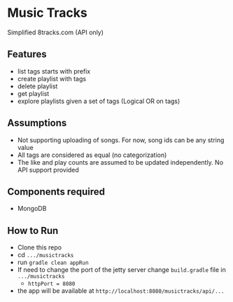 # Music Tracks
Simplified 8tracks.com (API only)

## Features
* list tags starts with prefix
* create playlist with tags
* delete playlist
* get playlist
* explore playlists given a set of tags (Logical OR on tags)

## Assumptions
* Not supporting uploading of songs. For now, song ids can be any string value
* All tags are considered as equal (no categorization)
* The like and play counts are assumed to be updated independently.
  No API support provided

## Components required
* MongoDB

## How to Run
* Clone this repo
* cd `.../musictracks`
* run `gradle clean appRun`
* If need to change the port of the jetty server change `build.gradle` file in `.../musictracks`
    * `httpPort = 8080`
* the app will be available at `http://localhost:8080/musictracks/api/...`
 

